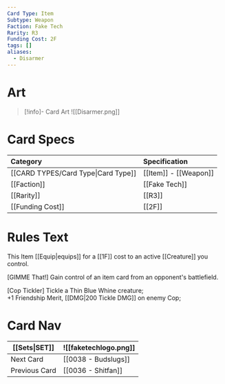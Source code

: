 ```yaml
---
Card Type: Item
Subtype: Weapon
Faction: Fake Tech
Rarity: R3
Funding Cost: 2F
tags: []
aliases:
  - Disarmer
---
```

# Art

> [!info]- Card Art
> ![[Disarmer.png]]

# Card Specs

| Category | Specification| 
| :--- | :--- |
| [[CARD TYPES/Card Type\|Card Type]] | [[Item]] - [[Weapon]] |  
| [[Faction]] | [[Fake Tech]] |  
| [[Rarity]] | [[R3]] |  
| [[Funding Cost]] | [[2F]] |  

# Rules Text  

This Item [[Equip|equips]] for a [[1F]] cost to an active [[Creature]] you control.  

[GIMME That!] Gain control of an item card from an opponent's battlefield.  

[Cop Tickler] Tickle a Thin Blue Whine creature;  
+1 Friendship Merit, [[DMG|200 Tickle DMG]] on enemy Cop;  

# Card Nav

| [[Sets\|SET]]           | ![[faketechlogo.png]]          |
| ------------- | ------------------------------ |
| Next Card     | [[0038 - Budslugs]] |
| Previous Card | [[0036 - Shitfan]]         |


